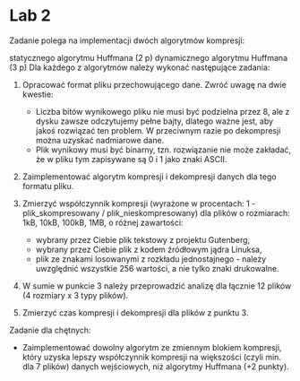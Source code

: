 # Lab 2

Zadanie polega na implementacji dwóch algorytmów kompresji:

statycznego algorytmu Huffmana (2 p)
dynamicznego algorytmu Huffmana (3 p)
Dla każdego z algorytmów należy wykonać następujące zadania:

1. Opracować format pliku przechowującego dane. Zwróć uwagę na dwie kwestie:

    - Liczba bitów wynikowego pliku nie musi być podzielna przez 8, ale z dysku zawsze odczytujemy pełne bajty, dlatego ważne jest, aby jakoś rozwiązać ten problem. W przeciwnym razie po dekompresji można uzyskać nadmiarowe dane.
    - Plik wynikowy musi być binarny, tzn. rozwiązanie nie może zakładać, że w pliku tym zapisywane są 0 i 1 jako znaki ASCII.

2. Zaimplementować algorytm kompresji i dekompresji danych dla tego formatu pliku.
3. Zmierzyć współczynnik kompresji (wyrażone w procentach: 1 - plik_skompresowany / plik_nieskompresowany) dla plików o rozmiarach: 1kB, 10kB, 100kB, 1MB, o różnej zawartości:

    - wybrany przez Ciebie plik tekstowy z projektu Gutenberg,
    - wybrany przez Ciebie plik z kodem źródłowym jądra Linuksa,
    - plik ze znakami losowanymi z rozkładu jednostajnego - należy uwzględnić wszystkie 256 wartości, a nie tylko znaki drukowalne.

4. W sumie w punkcie 3 należy przeprowadzić analizę dla łącznie 12 plików (4 rozmiary x 3 typy plików).
5. Zmierzyć czas kompresji i dekompresji dla plików z punktu 3.

Zadanie dla chętnych:

- Zaimplementować dowolny algorytm ze zmiennym blokiem kompresji, który uzyska lepszy współczynnik kompresji na większości (czyli min. dla 7 plików) danych wejściowych, niż algorytmy Huffmana  (+2 punkty).
